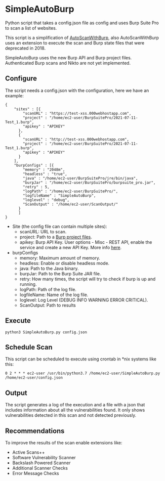 # SimpleAutoBurp
Python script that takes a config.json file as config and uses Burp Suite Pro to scan a list of websites.

This script is a simplification of [AutoScanWithBurp](https://bitbucket.org/clr2of8/autoscanwithburp/src/master/), also AutoScanWithBurp uses an extension to execute the scan and Burp state files that were deprecated in 2018. 

SimpleAutoBurp uses the new Burp API and Burp project files. Authenticated Burp scans and Nikto are not yet implemented.

## Configure

The script needs a config.json with the configuration, here we have an example:

```
{
    "sites" : [{
        "scanURL" : "https://test-xss.000webhostapp.com",
        "project" : "/home/ec2-user/BurpSuitePro/2021-07-11-Test_1.burp",
        "apikey" : "APIKEY"
      },
      {
        "scanURL" : "http://test-xss.000webhostapp.com",
        "project" : "/home/ec2-user/BurpSuitePro/2021-07-11-Test_1.burp",
        "apikey" : "APIKEY"
      }
    ],
    "burpConfigs" : [{
        "memory" : "2048m",
        "headless" : "true",
        "java" : "/home/ec2-user/BurpSuitePro/jre/bin/java",
        "burpJar" : "/home/ec2-user/BurpSuitePro/burpsuite_pro.jar",
        "retry" : 5,
        "logPath" : "/home/ec2-user/BurpSuitePro/",
        "logfileName" : "SimpleAutoBurp",
        "loglevel" : "debug",
        "ScanOutput" : "/home/ec2-user/ScanOutput/"
      }
      ]
}
```

- Site (the config file can contain multiple sites):
    - scanURL: URL to scan.
    - project: Path to a [Burp project files](https://portswigger.net/burp/documentation/desktop/getting-started/launching/projects).
    - apikey: Burp API Key. User options - Misc - REST API, enable the service and create a new API Key. More info [here](https://portswigger.net/burp/documentation/desktop/options/misc-user#rest-api-options).
- burpConfigs
    - memory: Maximum amount of memory.
    - headless: Enable or disable headless mode.
    - java: Path to the Java binary.
    - burpJar: Path to the Burp Suite JAR file.
    - retry: How many times, the script will try to check if burp is up and running.
    - logPath: Path of the log file.
    - logfileName: Name of the log file.
    - loglevel: Log Level (DEBUG INFO WARNING ERROR CRITICAL).
    - ScanOutput: Path to results

## Execute

```
python3 SimpleAutoBurp.py config.json
```

## Schedule Scan

This script can be scheduled to execute using crontab in *nix systems like this:

```
0 2 * * * ec2-user /usr/bin/python3.7 /home/ec2-user/SimpleAutoBurp.py /home/ec2-user/config.json
```

## Output

The script generates a log of the execution and a file with a json that includes information about all the vulnerabilities found. It only shows vulnerabilities detected in this scan and not detected previously.

## Recommendations

To improve the results of the scan enable extensions like:
   - Active Scans++
   - Software Vulnerability Scanner
   - Backslash Powered Scanner
   - Additional Scanner Checks
   - Error Message Checks
